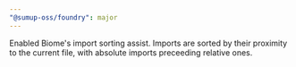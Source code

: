 ```yaml
---
"@sumup-oss/foundry": major
---
```


Enabled Biome's import sorting assist. Imports are sorted by their proximity to the current file, with absolute imports preceeding relative ones.
